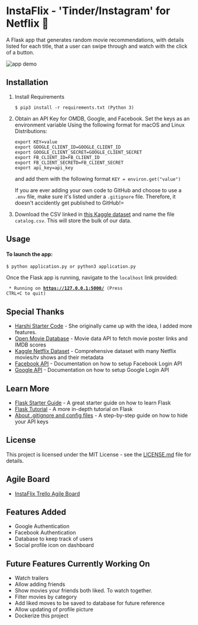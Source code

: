 # InstaFlix - 'Tinder/Instagram' for Netflix 🍿

A Flask app that generates random movie recommendations, with details listed for each title, that a user can swipe through and watch with the click of a button.

![app demo](InstaFlix/static/images/website.gif)

## Installation
1. Install Requirements 

    ```$ pip3 install -r requirements.txt (Python 3)```

2. Obtain an API Key for OMDB, Google, and Facebook. Set the keys as an environment variable
    Using the following format for macOS and Linux Distributions:

    ```
    export KEY=value
    export GOOGLE_CLIENT_ID=GOOGLE_CLIENT_ID
    export GOOGLE_CLIENT_SECRET=GOOGLE_CLIENT_SECRET
    export FB_CLIENT_ID=FB_CLIENT_ID
    export FB_CLIENT_SECRETD=FB_CLIENT_SECRET
    export api_key=api_key
    
    ```

    and add them with the following format `KEY = environ.get("value")`

    If you are ever adding your own code to GitHub and choose to use a `.env` file, make sure it's listed under a `.gitignore` file. Therefore, it doesn't accidently get published to GitHub!=

3. Download the CSV linked in [this Kaggle dataset](https://www.kaggle.com/shivamb/netflix-shows) and name the file `catalog.csv`. This will store the bulk of our data.

## Usage
#### To launch the app:
    $ python application.py or python3 application.py

Once the Flask app is running, navigate to the `localhost` link provided:

<code> * Running on <b>https://127.0.0.1:5000/</b> (Press CTRL+C to quit)</code>


## Special Thanks

* [Harshi Starter Code](https://github.com/harshibar) - She originally came up with the idea, I added more features.
* [Open Movie Database](http://www.omdbapi.com/) - Movie data API to fetch movie poster links and IMDB scores
* [Kaggle Netflix Dataset](https://www.kaggle.com/shivamb/netflix-shows) - Comprehensive dataset with many Netflix movies/tv shows and their metadata
* [Facebook API](https://developers.facebook.com/docs/apps/) - Documentation on how to setup Facebook Login API
* [Google API](https://developers.google.com/identity) - Documentation on how to setup Google Login API


## Learn More

* [Flask Starter Guide](https://www.freecodecamp.org/news/how-to-build-a-web-application-using-flask-and-deploy-it-to-the-cloud-3551c985e492/) - A great starter guide on how to learn Flask
* [Flask Tutorial](https://blog.miguelgrinberg.com/post/the-flask-mega-tutorial-part-i-hello-world) - A more in-depth tutorial on Flask
* [About .gitignore and config files](https://medium.com/black-tech-diva/hide-your-api-keys-7635e181a06c) - A step-by-step guide on how to hide your API keys

## License

This project is licensed under the MIT License - see the [LICENSE.md](https://github.com\InstaFlix\LICENSE) file for details.

## Agile Board
* [InstaFlix Trello Agile Board](https://trello.com/b/SEMkB36D/instaflix-project)

## Features Added
* Google Authentication
* Facebook Authentication
* Database to keep track of users
* Social profile icon on dashboard

## Future Features Currently Working On
* Watch trailers
* Allow adding friends 
* Show movies your friends both liked. To watch together.
* Filter movies by category
* Add liked moves to be saved to database for future reference
* Allow updating of profile picture
* Dockerize this project